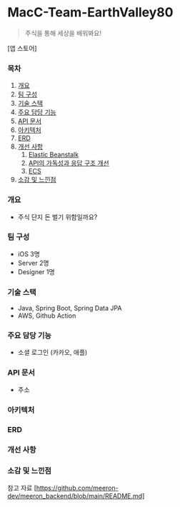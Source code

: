 # MacC-Team-EarthValley80

> 주식을 통해 세상을 배워봐요!

[앱 스토어]

### 목차

1. [개요](#개요)
2. [팀 구성](#팀-구성)
3. [기술 스택](#기술-스택)
4. [주요 담당 기능](#주요-담당-기능)
5. [API 문서](#api-문서)
6. [아키텍처](#아키텍처)
7. [ERD](#erd)
8. [개선 사항](#개선-사항)
   1. [Elastic Beanstalk](#elastic-beanstalk)
   2. [API의 가독성과 응답 구조 개선](#api의-가독성과-응답-구조-개선)
   3. [ECS](#ecs)
9. [소감 및 느낀점](#소감-및-느낀점)

### 개요

- 주식 단지 돈 벌기 위함일까요?

### 팀 구성

- iOS 3명
- Server 2명
- Designer 1명

### 기술 스택

- Java, Spring Boot, Spring Data JPA
- AWS, Github Action

### 주요 담당 기능

- 소셜 로그인 (카카오, 애플)

### API 문서

- 주소

### 아키텍처


### ERD


### 개선 사항

### 소감 및 느낀점 


참고 자료
[https://github.com/meeron-dev/meeron_backend/blob/main/README.md]
